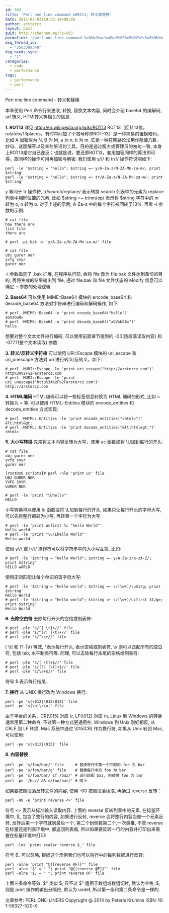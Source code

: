 ```yaml
---
id: 503
title: 'Perl one line command &#8211; 转义和替换'
date: 2015-03-03T19:56:10+08:00
author: arstercz
layout: post
guid: http://zhechen.me/?p=503
permalink: '/perl-one-line-command-%e8%bd%ac%e4%b9%89%e5%92%8c%e6%9b%bf%e6%8d%a2/'
dsq_thread_id:
  - "3563309348"
dsq_needs_sync:
  - "1"
categories:
  - code
  - performance
tags:
  - performance
  - perl
---
```

Perl one line command - 转义和替换

本章使用 Perl 命令行来更改, 转换, 替换文本内容, 同时会介绍 base64 的编解码, url 转义, HTMl转义等相关的信息.

<strong>1. ROT13 </strong>
详见 <a href=http://en.wikipedia.org/wiki/ROT13>http://en.wikipedia.org/wiki/ROT13</a>
ROT13（回转13位，rotateby13places，有时中间加了个减号称作ROT-13）是一种简易的置换暗码，比如 A 加密后为 N, B 为 M, a 为 n, b 为 m .它是一种在网路论坛用作隐藏八卦、妙句、谜题解答以及某些脏话的工具，目的是逃过版主或管理员的匆匆一瞥, 本身上ROT13是它自己逆反；也就是说，要还原ROT13，套用加密同样的算法即可得，故同样的操作可用再加密与解密. 我们使用 y/// 和 tr/// 操作符说明如下:
```
perl -le '$string = "hello"; $string =~ y/A-Za-z/N-ZA-Mn-za-m/; print $string'
perl -le '$string = "hello"; $string =~ tr/A-Za-z/N-ZA-Mn-za-m/; print $string'
```
<!--more-->


y 等同于 tr 操作符, tr/search/replace/ 表示转换 search 列表中的元素为 replace 列表中相同位置的元素, 比如 $string =~ tr/mn/op/ 表示将 $string 字符中的 m 转为 o, n 转为 p. 对于上述的示例, A-Za-z 中的每个字符被回转了13位. 再看 -i 参数的示例:
```
# cat file 
how there are
list file
there are

# perl -pi.bak -e 'y/A-Za-z/N-ZA-Mn-za-m/' file

# cat file
ubj gurer ner
yvfg svyr
gurer ner
```
-i 参数指定了 .bak 扩展, 在程序执行前, 会将 file 改为 file.bak 文件达到备份的目的, 再将生成的结果输出到 file, 通过 file.bak 和 file 文件状态的 Modify 信息可以确定 -i 参数的处理逻辑.

<strong>2. Base64</strong>
可以使用 MIME::Base64 模块的 encode_base64 和 decode_base64 方法对字符串进行编码和解码操作, 如下:
```
# perl -MMIME::Base64 -e 'print encode_base64("hello")'
aGVsbG8=
# perl -MMIME::Base64 -e 'print decode_base64("aGVsbG8=")'
hello
```
想要对整个文本文件进行编码, 可以使用前面章节提到的 -00(按段落读取内容) 和 -0777(整个文本读取) 参数.

<strong>3. 转义/反转义字符串</strong>
可以使用 URI::Escape 模块的 uri_escape 和 uri_unescape 方法对 uri 进行转义/反转义，如下:
```
# perl -MURI::Escape -le 'print uri_escape("http://arstercz.com")'
http%3A%2F%2Farstercz.com
# perl -MURI::Escape -le 'print uri_unescape("http%3A%2F%2Farstercz.com")'
http://arstercz.com
```

<strong>4. HTML编码</strong>
HTML编码可以将一些标签信息转换为 HTML 编码的形式, 比如 < 转换为 &lt; 等, 可以使用 HTML::Entities 模块的 encode_entities 和 decode_entities 方式实现:
```
# perl -MHTML::Entities -le 'print encode_entities("<html>")'
&lt;html&gt;
# perl -MHTML::Entities -le 'print decode_entities("&lt;html&gt;")'
<html>
```

<strong>5. 大小写转换</strong>
先来将文本内容全转为大写，使用 uc 函数或将 \U加到每行的开头:
```
# cat file
ubj gurer ner
yvfg svyr
gurer ner

[root@z6 scripts]# perl -nle 'print uc' file
UBJ GURER NER
YVFG SVYR
GURER NER

# perl -le 'print "\Uhello"'
HELLO
```
小写转换可以使用 lc 函数或将 \L加到每行的开头, 如果只让每行开头的字母大写, 可以先将整行都转为小写, 再转第一个字符为大写:
```
# perl -le 'print ucfirst lc "hello World"'
Hello world
# perl -le 'print "\u\Lhello World"'
Hello world
```

使用 y/// 或 tr/// 操作符可以将字符串中的大小写互换, 比如:
```
# perl -le '$string = "Hello World"; $string =~ y/A-Za-z/a-zA-Z/; print $string'
hELLO wORLD
```
使用正则匹配让每个单词的首字母大写:
```
# perl -le '$string = "hello world"; $string =~ s/(\w+)/\u$1/g; print $string'
Hello World
# perl -le '$string = "hello world"; $string =~ s/(\w+)/ucfirst $1/ge; print $string'
Hello World
```

<strong>6. 去除空白符</strong>
去除每行开头的空格或制表符:
```
# perl -ple 's/^[ \t]+//' file
# perl -ple 's/^(?: |\t)+//' file
# perl -ple 's/^\s+//' file
```
[ \t] 和 (?: |\t) 等效, ^表示每行开头, 表示空格或制表符, \s 则可以匹配所有的空白符, 包括 tab, 水平制表符等.
同理, 可以去除每行末尾的空格或制表符:
```
# perl -ple 's/[ \t]+$//' file
# perl -ple 's/(?: |\t)+$//' file
# perl -ple 's/\s+$//' file
```
符号 $ 表示每行结尾.

<strong>7. 换行</strong>
从 UNIX 换行改为 Windows 换行:
```
perl -pe 's|\012|\015\012|' file
perl -pe 's|\n|\r\n|' file
```
由于平台的关系，CR(\015) 对应 \r, LF(\012) 对应 \n, Linux 到 Windows 的转换通常用第二种命令, 不过第一种方式更通用些. Windows 到 Unix 刚好相反, 从 CRLF 到 LF 转换.
Mac 系统中通过 \015(CR) 作为换行符, 如果从 Unix 转到 Mac, 可以使用:
```
perl -pe 's|\012|\015|' file
```

<strong>8. 内容替换</strong>
```
perl -pe 's/foo/bar/' file     # 替换每行中第一个匹配的 foo 为 bar
perl -pe 's/foo/bar/g' file    # 替换每行中的 foo 为 bar
perl -pe 's/foo/bar/ if /baz/' # 该行匹配 baz, 则替换 foo 为 bar
perl -pe '/baz/ && s/foo/bar/' # 同上
```

如果要按照段落反转文件的内容, 使用 -00 按照段落读取, 再通过 reverse 反转：
```
perl -00 -e 'print reverse <>' file
```
符号 <> 表示从标准输入读取内容.
上面的 reverse 反转列表中的元素, 在标量环境中, $_ 包含了整行的内容, 如果进行反转, reverse 会将整行内容当做一个元素反转, 反转后第一个字符就到最后一个, 第二个到倒数第二个,一次类推, 不管 reverse 在标量还是列表环境中, 都返回列表值, 所以如果要反转一行的内容并打印出来需要在标量环境中打印:
```
perl -lne 'print scalar reverse $_' file
```
符号 $_ 可以忽略, 根据这个示例我们也可以将行中的每列数据进行反转:
```
perl -alne 'print "@{[reverse @F]}"' file
perl -alne '$" = " "; print "@{[reverse @F]}"' file
perl -alne '$, = " "; print reverse @F' file
```
上面三条命令等效. $" 类似 $, 只不过 $" 适用于数组或数组切片, 默认为空格, $, 则是 print 操作的输出分隔符, 默认为 undef,  所以第一条和第二条命令是一样的.

文章参考: PERL ONE-LINERS Copyrught @ 2014 by Peteris Krumins ISBN-10: 1-59327-520-X